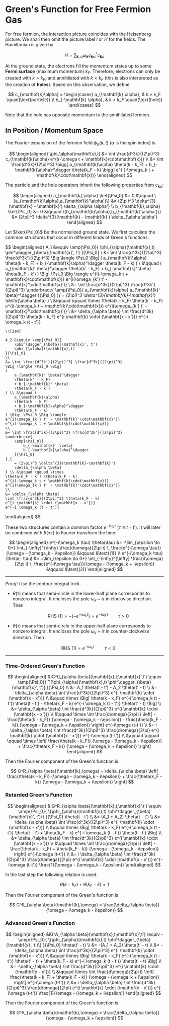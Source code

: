 <style>
    .katex {
        font-size: 1.1em;
    }
    .remark {
        border-radius: 15px;
        padding: 20px;
        background-color: SeaGreen;
        color: White;
    }
    .result {
        border-radius: 15px;
        padding: 20px;
        background-color: DarkSlateBlue;
        color: White;
    }
</style>

# Green's Function for Free Fermion Gas

For free fermion, the interaction picture coincides with the Heisenberg picture. We shall then omit the picture label $I$ or $H$ for the fields. The Hamiltonian is given by

$$
H = \sum_{\mathbf{k}, \alpha} \omega_\mathbf{k}
c_{\mathbf{k}\alpha}^\dagger c_{\mathbf{k} \alpha}
$$

At the ground state, the electrons fill the momentum states up to some **Fermi surface** (maximum momentum) $k_F$. Therefore, electrons can only be created with $k > k_F$, and annihilated with $k < k_F$ (this is also interpreted as the creation of **holes**). Based on this observation, we define

$$
c_{\mathbf{k}\alpha} = \begin{cases}
    a_{\mathbf{k} \alpha}, & k > k_F \quad(\text{particle}) \\
    b_{-\mathbf{k} \alpha}, & k < k_F \quad(\text{hole})
\end{cases}
$$

Note that the hole has opposite momentum to the annihilated fermion. 

## In Position / Momentum Space

The Fourier expansion of the fermion field $\phi_\alpha(\mathbf{x},t)$ ($\alpha$ is the spin index) is 

$$
\begin{aligned}
    \phi_\alpha(\mathbf{x},t)
    &= \int \frac{d^3k}{(2\pi)^3} c_{\mathbf{k}\alpha}
    e^{i(-\omega t + \mathbf{k}\cdot\mathbf{x})}
    \\
    &= \int \frac{d^3k}{(2\pi)^3} \bigg[
        a_{\mathbf{k}\alpha} 
        \theta(k - k_F)
        + b_{-\mathbf{k}\alpha}^\dagger
        \theta(k_F - k)
    \bigg] e^{i(-\omega_k t + \mathbf{k}\cdot\mathbf{x})}
\end{aligned}
$$

The particle and the hole operators inherit the following properties from $c_{\mathbf{k}\alpha}$:

$$
\begin{aligned}
    a_{\mathbf{k},\alpha} \ket{\Psi_0} &= 0 &\qquad
    \{a_{\mathbf{k}\alpha},a_{\mathbf{k}'\alpha'}\}
    &= (2\pi)^3 \delta^{3}(\mathbf{k} - \mathbf{k}')
    \delta_{\alpha \alpha'}
    \\
    b_{\mathbf{k},\alpha} \ket{\Psi_0} &= 0 &\qquad
    \{b_{\mathbf{k}\alpha},b_{\mathbf{k}'\alpha'}\}
    &= (2\pi)^3 \delta^{3}(\mathbf{k} - \mathbf{k}')
    \delta_{\alpha \alpha'}
\end{aligned}
$$

Let $\ket{\Psi_0}$ be the normalized ground state. We first calculate the common structures that occur in different kinds of Green's functions:

$$
\begin{aligned}
    A_1 &\equiv \amp{\Psi_0}{
        \phi_{\alpha}(\mathbf{x},t) 
        \phi^\dagger_{\beta}(\mathbf{x}', t')
    }{\Psi_0}
    \\
    &= \int \frac{d^3k}{(2\pi)^3} \frac{d^3k'}{(2\pi)^3}
    \Big \langle \Psi_0 \Big|
    (
        a_{\mathbf{k}\alpha} 
        \theta(k - k_F)
        + b_{-\mathbf{k}\alpha}^\dagger
        \theta(k_F - k)
    ) \\ &\qquad (
        a_{\mathbf{k}' \beta}^\dagger
        \theta(k' - k_F)
        + b_{-\mathbf{k}' \beta}
        \theta(k_F - k')
    ) \Big| \Psi_0 \Big \rangle
    e^{i(-\omega_k t + \mathbf{k}\cdot\mathbf{x})}
    e^{i(\omega_{k'} t' - \mathbf{k}'\cdot\mathbf{x}')}
    \\
    &= \int \frac{d^3k}{(2\pi)^3} \frac{d^3k'}{(2\pi)^3}
    \underbrace{
        \amp{\Psi_0}{
            a_{\mathbf{k}\alpha} 
            a_{\mathbf{k}' \beta}^\dagger
        }{\Psi_0}
    }_{
        = (2\pi)^3 \delta^{3}(\mathbf{k}-\mathbf{k}')
        \delta_{\alpha \beta}
    } \\ &\qquad \qquad \times
    \theta(k - k_F) \theta(k' - k_F)
    e^{i(-\omega_k t + \mathbf{k}\cdot\mathbf{x})}
    e^{i(\omega_{k'} t' - \mathbf{k}'\cdot\mathbf{x}')}
    \\
    &= \delta_{\alpha \beta}
    \int \frac{d^3k}{(2\pi)^3} \theta(k - k_F)
    e^{i \mathbf{k} \cdot (\mathbf{x - x'})}
    e^{-i \omega_k (t - t')} 

    \\[2em]
    
    A_2 &\equiv \amp{\Psi_0}{
        \phi^\dagger_{\beta}(\mathbf{x}', t')
        \phi_{\alpha}(\mathbf{x},t) 
    }{\Psi_0}
    \\
    &= \int \frac{d^3k'}{(2\pi)^3} \frac{d^3k}{(2\pi)^3}
    \Big \langle \Psi_0 \Big|
    (
        a_{\mathbf{k}' \beta}^\dagger
        \theta(k' - k_F)
        + b_{-\mathbf{k}' \beta}
        \theta(k_F - k')
    ) \\ &\qquad (
        a_{\mathbf{k}\alpha} 
        \theta(k - k_F)
        + b_{-\mathbf{k}\alpha}^\dagger
        \theta(k_F - k)
    ) \Big| \Psi_0 \Big \rangle
    e^{i(\omega_{k'} t' - \mathbf{k}'\cdot\mathbf{x}')}
    e^{i(-\omega_k t + \mathbf{k}\cdot\mathbf{x})}
    \\
    &= \int \frac{d^3k}{(2\pi)^3} \frac{d^3k'}{(2\pi)^3}
    \underbrace{
        \amp{\Psi_0}{
            b_{-\mathbf{k}' \beta}
            b_{-\mathbf{k}\alpha}^\dagger
        }{\Psi_0}
    }_{
        = (2\pi)^3 \delta^{3}(\mathbf{k}-\mathbf{k}')
        \delta_{\alpha \beta}
    } \\ &\qquad \qquad \times
    \theta(k_F - k') \theta(k_F - k)
    e^{i(-\omega_k t + \mathbf{k}\cdot\mathbf{x})}
    e^{i(\omega_{k'} t' - \mathbf{k}'\cdot\mathbf{x}')}
    \\
    &= \delta_{\alpha \beta}
    \int \frac{d^3k}{(2\pi)^3} \theta(k_F - k)
    e^{i \mathbf{k} \cdot (\mathbf{x - x'})}
    e^{-i \omega_k (t - t')} 
\end{aligned}
$$

These two structures contain a common factor $e^{-i \omega_k \tau} \ (\tau \equiv t - t')$. It will later be combined with $\theta(\pm \tau)$ to Fourier transform the time:

$$
\begin{aligned}
    e^{-i\omega_k \tau} \theta(\tau) 
    &= -\lim_{\epsilon \to 0+}
    \int_{-\infty}^{\infty} \frac{d\omega}{2\pi i} \,
    \frac{e^{-i\omega \tau}}{\omega - (\omega_k - i\epsilon)}
    &\qquad &\text{(1)}
    \\
    e^{-i\omega_k \tau} \theta(- \tau) 
    &= +\lim_{\epsilon \to 0+}
    \int_{-\infty}^{\infty} \frac{d\omega}{2\pi i} \,
    \frac{e^{-i\omega \tau}}{\omega - (\omega_k + i\epsilon)}
    &\qquad &\text{(2)}
\end{aligned}
$$

----

*Proof*: Use the contour integral trick.

- $\theta(\tau)$ means that semi-circle in the lower-half plane corresponds to nonzero integral. It encloses the pole $\omega_k - i\epsilon$ in clockwise direction. Then
    
    $$
    \text{RHS (1)} = -(-e^{-i\omega_k\tau}) = e^{-i\omega_k\tau}
    \qquad \tau > 0
    $$

- $\theta(\tau)$ means that semi-circle in the upper-half plane corresponds to nonzero integral. It encloses the pole $\omega_k + i\epsilon$ in counter-clockwise direction. Then
    
    $$
    \text{RHS (1)} = e^{-i\omega_k\tau}
    \qquad \tau < 0
    $$

----

### Time-Ordered Green's Function

$$
\begin{aligned}
    &iG^0_{\alpha \beta}(\mathbf{x},t;\mathbf{x}',t')
    \equiv \amp{\Psi_0}{
        T[\phi_{\alpha}(\mathbf{x},t) 
        \phi^\dagger_{\beta}(\mathbf{x}', t')]
    }{\Psi_0}
    \\
    &= A_1 \theta(t - t') - A_2 \theta(t' - t)
    \\
    &= \delta_{\alpha \beta} \int \frac{d^3k}{(2\pi)^3} 
    e^{i \mathbf{k} \cdot (\mathbf{x - x'})}
    \\ &\quad \times \Big[
        \theta(k - k_F)
        e^{-i \omega_k (t - t')} \theta(t - t')
        - \theta(k_F - k)
        e^{-i \omega_k (t - t')} \theta(t' - t)
    \Big]
    \\
    &= \delta_{\alpha \beta} \int \frac{d^3k}{(2\pi)^3} 
    e^{i \mathbf{k} \cdot (\mathbf{x - x'})}
    \\ &\qquad \times
    \int \frac{d\omega}{2\pi i}
    \left[
        - \frac{\theta(k - k_F)}
        {\omega - (\omega_k - i\epsilon)}
        - \frac{\theta(k_F - k)}
        {\omega - (\omega_k + i\epsilon)}
    \right] e^{-i\omega (t-t')}
    \\
    &= i \delta_{\alpha \beta} 
    \int \frac{d^3k}{(2\pi)^3} \frac{d\omega}{2\pi}
    e^{i \mathbf{k} \cdot (\mathbf{x - x'})}
    e^{-i\omega (t-t')} 
    \\ &\qquad \qquad \qquad \times
    \left[
        \frac{\theta(k - k_F)}
        {\omega - (\omega_k - i\epsilon)}
        + \frac{\theta(k_F - k)}
        {\omega - (\omega_k + i\epsilon)}
    \right]
\end{aligned}
$$

Then the Fourier component of the Green's function is

$$
G^R_{\alpha \beta}(\mathbf{k},\omega) 
= \delta_{\alpha \beta} \left[
    \frac{\theta(k - k_F)}
    {\omega - (\omega_k - i\epsilon)}
    + \frac{\theta(k_F - k)}
    {\omega - (\omega_k + i\epsilon)}
\right]
$$


### Retarded Green's Function

$$
\begin{aligned}
    &iG^R_{\alpha \beta}(\mathbf{x},t;\mathbf{x}',t')
    \equiv \amp{\Psi_0}{
        \{\phi_{\alpha}(\mathbf{x},t) 
        \phi^\dagger_{\beta}(\mathbf{x}', t')\}
    }{\Psi_0} \theta(t - t')
    \\
    &= (A_1 + A_2) \theta(t - t')
    \\
    &= \delta_{\alpha \beta} \int \frac{d^3k}{(2\pi)^3} 
    e^{i \mathbf{k} \cdot (\mathbf{x - x'})}
    \\ &\quad \times \Big[
        \theta(k - k_F)
        e^{-i \omega_k (t - t')} \theta(t - t')
        + \theta(k_F - k)
        e^{-i \omega_k (t - t')} \theta(t - t')
    \Big]
    \\
    &= \delta_{\alpha \beta} \int \frac{d^3k}{(2\pi)^3} 
    e^{i \mathbf{k} \cdot (\mathbf{x - x'})}
    \\ &\qquad \times
    \int \frac{d\omega}{2\pi i}
    \left[
        - \frac{\theta(k - k_F) + \theta(k_F - k)}
        {\omega - (\omega_k - i\epsilon)}
    \right] e^{-i\omega (t-t')}
    \\
    &= i \delta_{\alpha \beta} 
    \int \frac{d^3k}{(2\pi)^3} \frac{d\omega}{2\pi}
    e^{i \mathbf{k} \cdot (\mathbf{x - x'})}
    e^{-i\omega (t-t')} 
    \frac{1}{\omega - (\omega_k - i\epsilon)}
\end{aligned}
$$

In the last step the following relation is used:

$$
\theta(k - k_F) + \theta(k_F - k) = 1
$$

Then the Fourier component of the Green's function is

$$
G^R_{\alpha \beta}(\mathbf{k},\omega) 
= \frac{\delta_{\alpha \beta}}{\omega - (\omega_k - i\epsilon)}
$$

### Advanced Green's Function

$$
\begin{aligned}
    &iG^A_{\alpha \beta}(\mathbf{x},t;\mathbf{x}',t')
    \equiv - \amp{\Psi_0}{
        \{\phi_{\alpha}(\mathbf{x},t) 
        \phi^\dagger_{\beta}(\mathbf{x}', t')\}
    }{\Psi_0} \theta(t' - t)
    \\
    &= -(A_1 + A_2) \theta(t' - t)
    \\
    &= - \delta_{\alpha \beta} \int \frac{d^3k}{(2\pi)^3} 
    e^{i \mathbf{k} \cdot (\mathbf{x - x'})}
    \\ &\quad \times \Big[
        \theta(k - k_F)
        e^{-i \omega_k (t - t')} \theta(t' - t)
        + \theta(k_F - k)
        e^{-i \omega_k (t - t')} \theta(t' - t)
    \Big]
    \\
    &= -\delta_{\alpha \beta} \int \frac{d^3k}{(2\pi)^3} 
    e^{i \mathbf{k} \cdot (\mathbf{x - x'})}
    \\ &\qquad \times
    \int \frac{d\omega}{2\pi i}
    \left[
        \frac{\theta(k - k_F) + \theta(k_F - k)}
        {\omega - (\omega_k + i\epsilon)}
    \right] e^{-i\omega (t-t')}
    \\
    &= i \delta_{\alpha \beta} 
    \int \frac{d^3k}{(2\pi)^3} \frac{d\omega}{2\pi}
    e^{i \mathbf{k} \cdot (\mathbf{x - x'})}
    e^{-i\omega (t-t')} 
    \frac{1}{\omega - (\omega_k + i\epsilon)}
\end{aligned}
$$

Then the Fourier component of the Green's function is

$$
G^A_{\alpha \beta}(\mathbf{k},\omega) 
= \frac{\delta_{\alpha \beta}}{\omega - (\omega_k + i\epsilon)}
$$
